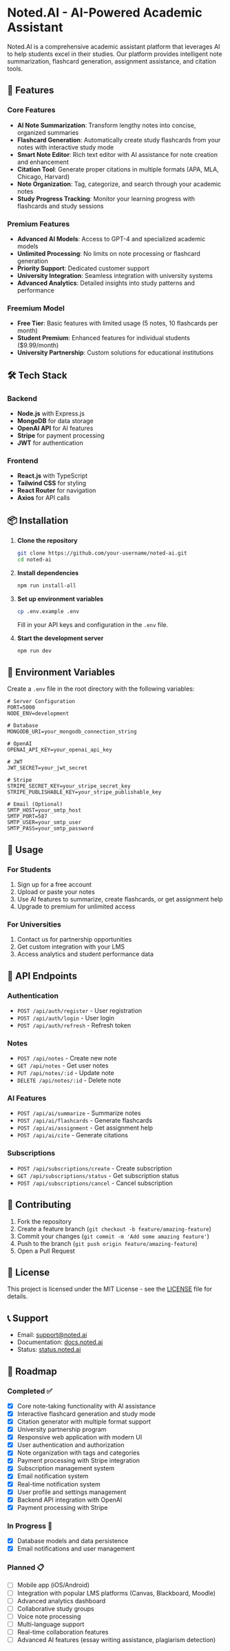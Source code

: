 # Noted.AI - AI-Powered Academic Assistant

Noted.AI is a comprehensive academic assistant platform that leverages AI to help students excel in their studies. Our platform provides intelligent note summarization, flashcard generation, assignment assistance, and citation tools.

## 🚀 Features

### Core Features
- **AI Note Summarization**: Transform lengthy notes into concise, organized summaries
- **Flashcard Generation**: Automatically create study flashcards from your notes with interactive study mode
- **Smart Note Editor**: Rich text editor with AI assistance for note creation and enhancement
- **Citation Tool**: Generate proper citations in multiple formats (APA, MLA, Chicago, Harvard)
- **Note Organization**: Tag, categorize, and search through your academic notes
- **Study Progress Tracking**: Monitor your learning progress with flashcards and study sessions

### Premium Features
- **Advanced AI Models**: Access to GPT-4 and specialized academic models
- **Unlimited Processing**: No limits on note processing or flashcard generation
- **Priority Support**: Dedicated customer support
- **University Integration**: Seamless integration with university systems
- **Advanced Analytics**: Detailed insights into study patterns and performance

### Freemium Model
- **Free Tier**: Basic features with limited usage (5 notes, 10 flashcards per month)
- **Student Premium**: Enhanced features for individual students ($9.99/month)
- **University Partnership**: Custom solutions for educational institutions

## 🛠️ Tech Stack

### Backend
- **Node.js** with Express.js
- **MongoDB** for data storage
- **OpenAI API** for AI features
- **Stripe** for payment processing
- **JWT** for authentication

### Frontend
- **React.js** with TypeScript
- **Tailwind CSS** for styling
- **React Router** for navigation
- **Axios** for API calls

## 📦 Installation

1. **Clone the repository**
   ```bash
   git clone https://github.com/your-username/noted-ai.git
   cd noted-ai
   ```

2. **Install dependencies**
   ```bash
   npm run install-all
   ```

3. **Set up environment variables**
   ```bash
   cp .env.example .env
   ```
   Fill in your API keys and configuration in the `.env` file.

4. **Start the development server**
   ```bash
   npm run dev
   ```

## 🔧 Environment Variables

Create a `.env` file in the root directory with the following variables:

```env
# Server Configuration
PORT=5000
NODE_ENV=development

# Database
MONGODB_URI=your_mongodb_connection_string

# OpenAI
OPENAI_API_KEY=your_openai_api_key

# JWT
JWT_SECRET=your_jwt_secret

# Stripe
STRIPE_SECRET_KEY=your_stripe_secret_key
STRIPE_PUBLISHABLE_KEY=your_stripe_publishable_key

# Email (Optional)
SMTP_HOST=your_smtp_host
SMTP_PORT=587
SMTP_USER=your_smtp_user
SMTP_PASS=your_smtp_password
```

## 🚀 Usage

### For Students
1. Sign up for a free account
2. Upload or paste your notes
3. Use AI features to summarize, create flashcards, or get assignment help
4. Upgrade to premium for unlimited access

### For Universities
1. Contact us for partnership opportunities
2. Get custom integration with your LMS
3. Access analytics and student performance data

## 📱 API Endpoints

### Authentication
- `POST /api/auth/register` - User registration
- `POST /api/auth/login` - User login
- `POST /api/auth/refresh` - Refresh token

### Notes
- `POST /api/notes` - Create new note
- `GET /api/notes` - Get user notes
- `PUT /api/notes/:id` - Update note
- `DELETE /api/notes/:id` - Delete note

### AI Features
- `POST /api/ai/summarize` - Summarize notes
- `POST /api/ai/flashcards` - Generate flashcards
- `POST /api/ai/assignment` - Get assignment help
- `POST /api/ai/cite` - Generate citations

### Subscriptions
- `POST /api/subscriptions/create` - Create subscription
- `GET /api/subscriptions/status` - Get subscription status
- `POST /api/subscriptions/cancel` - Cancel subscription

## 🤝 Contributing

1. Fork the repository
2. Create a feature branch (`git checkout -b feature/amazing-feature`)
3. Commit your changes (`git commit -m 'Add some amazing feature'`)
4. Push to the branch (`git push origin feature/amazing-feature`)
5. Open a Pull Request

## 📄 License

This project is licensed under the MIT License - see the [LICENSE](LICENSE) file for details.

## 📞 Support

- Email: support@noted.ai
- Documentation: [docs.noted.ai](https://docs.noted.ai)
- Status: [status.noted.ai](https://status.noted.ai)

## 🎯 Roadmap

### Completed ✅
- [x] Core note-taking functionality with AI assistance
- [x] Interactive flashcard generation and study mode
- [x] Citation generator with multiple format support
- [x] University partnership program
- [x] Responsive web application with modern UI
- [x] User authentication and authorization
- [x] Note organization with tags and categories
- [x] Payment processing with Stripe integration
- [x] Subscription management system
- [x] Email notification system
- [x] Real-time notification system
- [x] User profile and settings management
- [x] Backend API integration with OpenAI
- [x] Payment processing with Stripe

### In Progress 🚧

- [x] Database models and data persistence
- [x] Email notifications and user management

### Planned 📋
- [ ] Mobile app (iOS/Android)
- [ ] Integration with popular LMS platforms (Canvas, Blackboard, Moodle)
- [ ] Advanced analytics dashboard
- [ ] Collaborative study groups
- [ ] Voice note processing
- [ ] Multi-language support
- [ ] Real-time collaboration features
- [ ] Advanced AI features (essay writing assistance, plagiarism detection) 